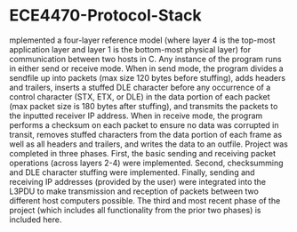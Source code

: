 # ECE4470-Protocol-Stack
mplemented a four-layer reference model (where layer 4 is the top-most application layer and layer 1 is the bottom-most physical layer) for communication between two hosts in C. Any instance of the program runs in either send or receive mode. When in send mode, the program divides a sendfile up into packets (max size 120 bytes before stuffing), adds headers and trailers, inserts a stuffed DLE character before any occurrence of a control character (STX, ETX, or DLE) in the data portion of each packet (max packet size is 180 bytes after stuffing), and transmits the packets to the inputted receiver IP address. When in receive mode, the program performs a checksum on each packet to ensure no data was corrupted in transit, removes stuffed characters from the data portion of each frame as well as all headers and trailers, and writes the data to an outfile. Project was completed in three phases. First, the basic sending and receiving packet operations (across layers 2-4) were implemented. Second, checksumming and DLE character stuffing were implemented. Finally, sending and receiving IP addresses (provided by the user) were integrated into the L3PDU to make transmission and reception of packets between two different host computers possible. The third and most recent phase of the project (which includes all functionality from the prior two phases) is included here.
